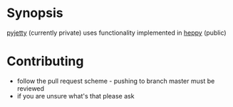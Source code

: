 # Synopsis

[pyjetty](https://github.com/matplo/pyjetty) (currently private) uses functionality implemented in [heppy](https://github.com/matplo/heppy) (public)

# Contributing

- follow the pull request scheme - pushing to branch master must be reviewed
- if you are unsure what's that please ask

